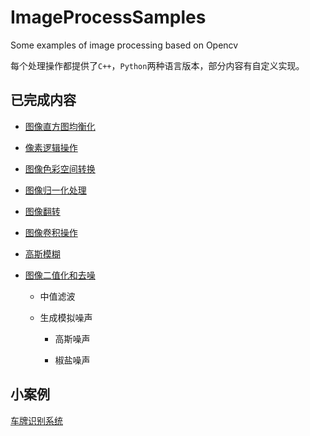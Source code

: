# ImageProcessSamples    

Some examples of image processing based on Opencv    

每个处理操作都提供了`C++`，`Python`两种语言版本，部分内容有自定义实现。      



## 已完成内容    

* [图像直方图均衡化](./Histogram/README.md)       

* [像素逻辑操作](./LogicalOperation/README.md)     

* [图像色彩空间转换](./CvtColorSpace/README.md)           

* [图像归一化处理](./Normalize/README.md)         

* [图像翻转]()   

* [图像卷积操作](./Convolution/README.md)     

* [高斯模糊](./GuassianBlur/README.md)     

* [图像二值化和去噪](./BinarizationAndDenoising/README.md)    

    * 中值滤波    

    * 生成模拟噪声     

        * 高斯噪声   

        * 椒盐噪声     


## 小案例        

[车牌识别系统]()




